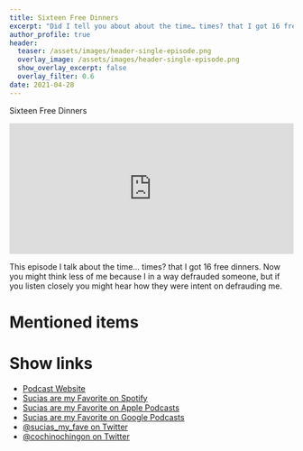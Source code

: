 ```yaml
---
title: Sixteen Free Dinners
excerpt: "Did I tell you about about the time… times? that I got 16 free dinners"
author_profile: true
header:
  teaser: /assets/images/header-single-episode.png
  overlay_image: /assets/images/header-single-episode.png
  show_overlay_excerpt: false
  overlay_filter: 0.6
date: 2021-04-28
---
```


Sixteen Free Dinners

<iframe src="https://open.spotify.com/embed-podcast/episode/5QrPg5Hn0Eww8CrswzB9ZM" width="100%" height="232" frameborder="0" allowtransparency="true" allow="encrypted-media"></iframe>

This episode I talk about the time… times? that I got 16 free dinners.
Now you might think less of me because I in a way defrauded someone, but if you listen closely you might hear how they were intent on defrauding me.

# Mentioned items



# Show links

* <i class=fas fa-link></i> [Podcast Website](https://cochinochingon.com)
* <i class=fab fa-spotify></i> [Sucias are my Favorite on Spotify](https://open.spotify.com/show/3XjoipCU3QzeIaQAAQpBdW)
* <i class=fas fa-podcast></i> [Sucias are my Favorite on Apple Podcasts](https://podcasts.apple.com/us/podcast/sucias-are-my-favorite/id1548173787)
* <i class=fab fa-google-play></i> [Sucias are my Favorite on Google Podcasts](https://podcasts.google.com/feed/aHR0cHM6Ly9hbmNob3IuZm0vcy80MjI0YzYzYy9wb2RjYXN0L3Jzcw==)
* <i class=fab fa-twitter></i> [@sucias_my_fave on Twitter](https://twitter.com/sucias_my_fave)
* <i class=fab fa-twitter></i> [@cochinochingon on Twitter](https://twitter.com/cochinochingon)

